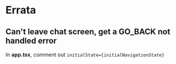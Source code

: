# Errata

## Can't leave chat screen, get a GO_BACK not handled error

In **app.tsx**, comment out `initialState={initialNavigationState}`
